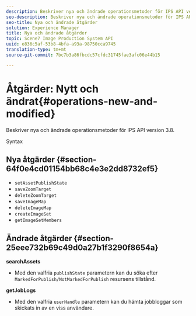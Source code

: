 ```yaml
---
description: Beskriver nya och ändrade operationsmetoder för IPS API version 3.8.
seo-description: Beskriver nya och ändrade operationsmetoder för IPS API version 3.8.
seo-title: Nya och ändrade åtgärder
solution: Experience Manager
title: Nya och ändrade åtgärder
topic: Scene7 Image Production System API
uuid: e836c5af-53b8-4bfa-a93a-98750cca9745
translation-type: tm+mt
source-git-commit: 7bc7b3a86fbcdc57cfdc31745fae3afc06e44b15

---
```



# Åtgärder: Nytt och ändrat{#operations-new-and-modified}

Beskriver nya och ändrade operationsmetoder för IPS API version 3.8.

Syntax

## Nya åtgärder {#section-64f0e4cd01154bb68c4e3e2dd8732ef5}

* `setAssetPublishState`
* `saveZoomTarget`
* `deleteZoomTarget`
* `saveImageMap`
* `deleteImageMap`
* `createImageSet`
* `getImageSetMembers`

## Ändrade åtgärder {#section-25eee732b69c49d0a27b1f3290f8654a}

**searchAssets**

* Med den valfria `publishState` parametern kan du söka efter `MarkedForPublish/NotMarkedForPublish` resursens tillstånd.

**getJobLogs**

* Med den valfria `userHandle` parametern kan du hämta jobbloggar som skickats in av en viss användare.

